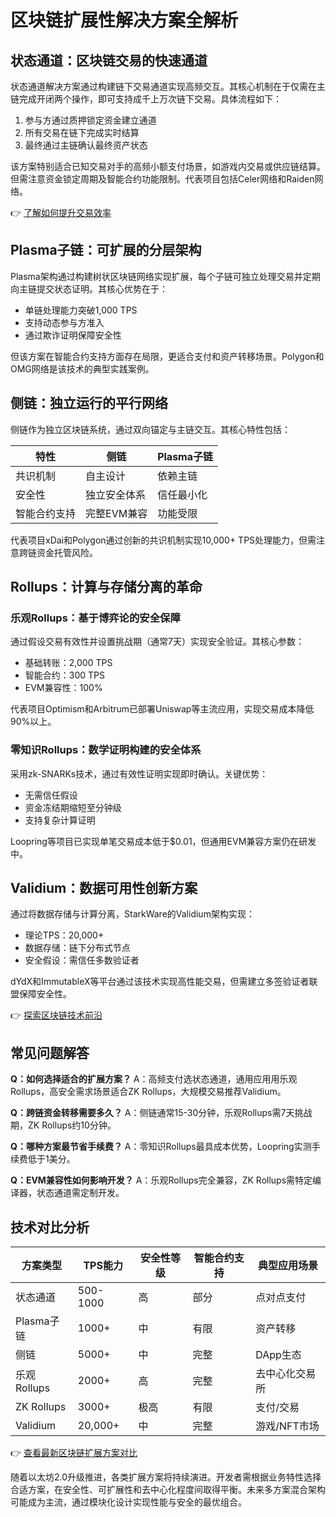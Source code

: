 # 区块链扩展性解决方案全解析

## 状态通道：区块链交易的快速通道

状态通道解决方案通过构建链下交易通道实现高频交互。其核心机制在于仅需在主链完成开闭两个操作，即可支持成千上万次链下交易。具体流程如下：

1. 参与方通过质押锁定资金建立通道
2. 所有交易在链下完成实时结算
3. 最终通过主链确认最终资产状态

该方案特别适合已知交易对手的高频小额支付场景，如游戏内交易或供应链结算。但需注意资金锁定周期及智能合约功能限制。代表项目包括Celer网络和Raiden网络。

👉 [了解如何提升交易效率](https://bit.ly/okx_welcome)

## Plasma子链：可扩展的分层架构

Plasma架构通过构建树状区块链网络实现扩展，每个子链可独立处理交易并定期向主链提交状态证明。其核心优势在于：

- 单链处理能力突破1,000 TPS
- 支持动态参与方准入
- 通过欺诈证明保障安全性

但该方案在智能合约支持方面存在局限，更适合支付和资产转移场景。Polygon和OMG网络是该技术的典型实践案例。

## 侧链：独立运行的平行网络

侧链作为独立区块链系统，通过双向锚定与主链交互。其核心特性包括：

| 特性          | 侧链              | Plasma子链         |
|---------------|-------------------|-------------------|
| 共识机制      | 自主设计          | 依赖主链          |
| 安全性        | 独立安全体系      | 信任最小化        |
| 智能合约支持  | 完整EVM兼容       | 功能受限          |

代表项目xDai和Polygon通过创新的共识机制实现10,000+ TPS处理能力，但需注意跨链资金托管风险。

## Rollups：计算与存储分离的革命

### 乐观Rollups：基于博弈论的安全保障

通过假设交易有效性并设置挑战期（通常7天）实现安全验证。其核心参数：
- 基础转账：2,000 TPS
- 智能合约：300 TPS
- EVM兼容性：100%

代表项目Optimism和Arbitrum已部署Uniswap等主流应用，实现交易成本降低90%以上。

### 零知识Rollups：数学证明构建的安全体系

采用zk-SNARKs技术，通过有效性证明实现即时确认。关键优势：
- 无需信任假设
- 资金冻结期缩短至分钟级
- 支持复杂计算证明

Loopring等项目已实现单笔交易成本低于$0.01，但通用EVM兼容方案仍在研发中。

## Validium：数据可用性创新方案

通过将数据存储与计算分离，StarkWare的Validium架构实现：
- 理论TPS：20,000+
- 数据存储：链下分布式节点
- 安全假设：需信任多数验证者

dYdX和ImmutableX等平台通过该技术实现高性能交易，但需建立多签验证者联盟保障安全性。

👉 [探索区块链技术前沿](https://bit.ly/okx_welcome)

## 常见问题解答

**Q：如何选择适合的扩展方案？**
A：高频支付选状态通道，通用应用用乐观Rollups，高安全需求场景适合ZK Rollups，大规模交易推荐Validium。

**Q：跨链资金转移需要多久？**
A：侧链通常15-30分钟，乐观Rollups需7天挑战期，ZK Rollups约10分钟。

**Q：哪种方案最节省手续费？**
A：零知识Rollups最具成本优势，Loopring实测手续费低于1美分。

**Q：EVM兼容性如何影响开发？**
A：乐观Rollups完全兼容，ZK Rollups需特定编译器，状态通道需定制开发。

## 技术对比分析

| 方案类型      | TPS能力 | 安全性等级 | 智能合约支持 | 典型应用场景       |
|-------------|--------|-----------|--------------|------------------|
| 状态通道     | 500-1000 | 高        | 部分         | 点对点支付       |
| Plasma子链   | 1000+  | 中        | 有限         | 资产转移         |
| 侧链         | 5000+  | 中        | 完整         | DApp生态         |
| 乐观Rollups  | 2000+  | 高        | 完整         | 去中心化交易所   |
| ZK Rollups   | 3000+  | 极高      | 有限         | 支付/交易       |
| Validium     | 20,000+| 中        | 完整         | 游戏/NFT市场    |

👉 [查看最新区块链扩展方案对比](https://bit.ly/okx_welcome)

随着以太坊2.0升级推进，各类扩展方案将持续演进。开发者需根据业务特性选择合适方案，在安全性、可扩展性和去中心化程度间取得平衡。未来多方案混合架构可能成为主流，通过模块化设计实现性能与安全的最优组合。
